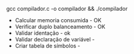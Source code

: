 gcc compilador.c -o compilador && ./compilador

- Calcular memoria consumida - OK
- Verificar duplo balanceamento - OK
- Validar identação - ok
- Validar declaração de variável - 
- Criar tabela de símbolos - 